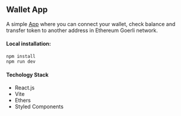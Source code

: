 ## Wallet App

A simple [App](https://nataleesha.github.io/my-wallet-app/) where you can connect your wallet, check balance and transfer token to another address in Ethereum Goerli network.

#### Local installation:

```
npm install
npm run dev
```

#### Techology Stack

- React.js
- Vite
- Ethers
- Styled Components
